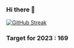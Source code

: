 ### Hi there 👋


[![GitHub Streak](https://streak-stats.demolab.com/?user=WeryZebra-Yue&theme=dark&date_format=[Y.]n.j&show_animation=false)](https://git.io/streak-stats)

### Target for 2023 : 169
